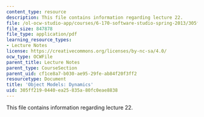 ```yaml
---
content_type: resource
description: This file contains information regarding lecture 22.
file: /ol-ocw-studio-app/courses/6-170-software-studio-spring-2013/305ff2190440ea25835a80fc0eae8838_MIT6_170S13_22-objt-mdl-dyn.pdf
file_size: 847878
file_type: application/pdf
learning_resource_types:
- Lecture Notes
license: https://creativecommons.org/licenses/by-nc-sa/4.0/
ocw_type: OCWFile
parent_title: Lecture Notes
parent_type: CourseSection
parent_uid: cf1ce8a7-b030-ae95-29fe-ab84f20f3ff2
resourcetype: Document
title: 'Object Models: Dynamics'
uid: 305ff219-0440-ea25-835a-80fc0eae8838
---
```

This file contains information regarding lecture 22.